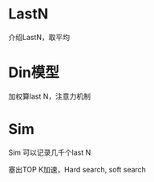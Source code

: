 # LastN
介绍LastN，取平均

# Din模型

加权算last N，注意力机制

# Sim
Sim 可以记录几千个last N

塞出TOP K加速，Hard search, soft search